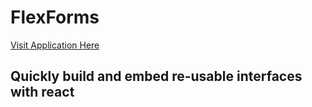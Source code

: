 # FlexForms

[Visit Application Here](https://paulologeh.github.io/FlexForms)

## Quickly build and embed re-usable interfaces with react
